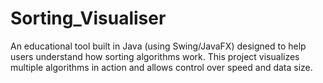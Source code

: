 # Sorting_Visualiser
An educational tool built in Java (using Swing/JavaFX) designed to help users understand how sorting algorithms work. This project visualizes multiple algorithms in action and allows control over speed and data size.

